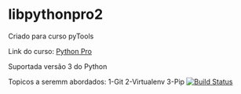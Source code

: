 # libpythonpro2
Criado para curso pyTools

Link do curso: [Python Pro](https://plataforma.dev.pro.br/)

Suportada versão 3 do Python

Topicos a seremm abordados:
1-Git
2-Virtualenv
3-Pip
[![Build Status](https://travis-ci.com/EstudosPython/libpythonpro2.svg?token=hxgdVvd52hyYrMw5v15K&branch=main)](https://travis-ci.com/EstudosPython/libpythonpro2)